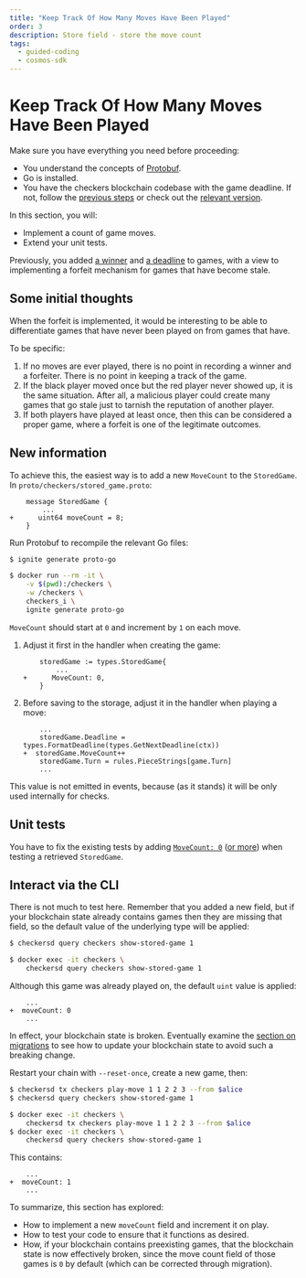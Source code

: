 ```yaml
---
title: "Keep Track Of How Many Moves Have Been Played"
order: 3
description: Store field - store the move count
tags: 
  - guided-coding
  - cosmos-sdk
---
```


# Keep Track Of How Many Moves Have Been Played

<HighlightBox type="prerequisite">

Make sure you have everything you need before proceeding:

* You understand the concepts of [Protobuf](/academy/2-cosmos-concepts/6-protobuf.md).
* Go is installed.
* You have the checkers blockchain codebase with the game deadline. If not, follow the [previous steps](/hands-on-exercise/2-ignite-cli-adv/2-game-deadline.md) or check out the [relevant version](https://github.com/cosmos/b9-checkers-academy-draft/tree/game-deadline).

</HighlightBox>

<HighlightBox type="learning">

In this section, you will:

* Implement a count of game moves.
* Extend your unit tests.

</HighlightBox>

Previously, you added [a winner](/hands-on-exercise/2-ignite-cli-adv/3-game-winner.md) and [a deadline](/hands-on-exercise/2-ignite-cli-adv/2-game-deadline.md) to games, with a view to implementing a forfeit mechanism for games that have become stale.

## Some initial thoughts

When the forfeit is implemented, it would be interesting to be able to differentiate games that have never been played on from games that have.

To be specific:

1. If no moves are ever played, there is no point in recording a winner and a forfeiter. There is no point in keeping a track of the game.
2. If the black player moved once but the red player never showed up, it is the same situation. After all, a malicious player could create many games that go stale just to tarnish the reputation of another player.
3. If both players have played at least once, then this can be considered a proper game, where a forfeit is one of the legitimate outcomes.

## New information

To achieve this, the easiest way is to add a new `MoveCount` to the `StoredGame`. In `proto/checkers/stored_game.proto`:

```diff-protobuf [https://github.com/cosmos/b9-checkers-academy-draft/blob/reject-game-handler/proto/checkers/stored_game.proto#L14]
    message StoredGame {
        ...
+      uint64 moveCount = 8;
    }
```

Run Protobuf to recompile the relevant Go files:

<CodeGroup>

<CodeGroupItem title="Local" active>

```sh
$ ignite generate proto-go
```

</CodeGroupItem>

<CodeGroupItem title="Docker">

```sh
$ docker run --rm -it \
    -v $(pwd):/checkers \
    -w /checkers \
    checkers_i \
    ignite generate proto-go
```

</CodeGroupItem>

</CodeGroup>

`MoveCount` should start at `0` and increment by `1` on each move.

1. Adjust it first in the handler when creating the game:

    ```diff-go [https://github.com/cosmos/b9-checkers-academy-draft/blob/reject-game-handler/x/checkers/keeper/msg_server_create_game.go#L30]
        storedGame := types.StoredGame{
            ...
    +      MoveCount: 0,
        }
    ```

2. Before saving to the storage, adjust it in the handler when playing a move:

    ```diff-go [https://github.com/cosmos/b9-checkers-academy-draft/blob/reject-game-handler/x/checkers/keeper/msg_server_play_move.go#L71]
        ...
        storedGame.Deadline = types.FormatDeadline(types.GetNextDeadline(ctx))
    +  storedGame.MoveCount++
        storedGame.Turn = rules.PieceStrings[game.Turn]
        ...
    ```

<HighlightBox type="note">

This value is not emitted in events, because (as it stands) it will be only used internally for checks.

</HighlightBox>

## Unit tests

You have to fix the existing tests by adding [`MoveCount: 0`](https://github.com/cosmos/b9-checkers-academy-draft/blob/reject-game-handler/x/checkers/keeper/msg_server_create_game_test.go#L57) ([or more](https://github.com/cosmos/b9-checkers-academy-draft/blob/reject-game-handler/x/checkers/keeper/msg_server_play_move_winner_test.go#L34)) when testing a retrieved `StoredGame`.

## Interact via the CLI

There is not much to test here. Remember that you added a new field, but if your blockchain state already contains games then they are missing that field, so the default value of the underlying type will be applied:

<CodeGroup>

<CodeGroupItem title="Local" active>

```sh
$ checkersd query checkers show-stored-game 1
```

</CodeGroupItem>

<CodeGroupItem title="Docker">

```sh
$ docker exec -it checkers \
    checkersd query checkers show-stored-game 1
```

</CodeGroupItem>

</CodeGroup>

Although this game was already played on, the default `uint` value is applied:

```diff-txt
    ...
+  moveCount: 0
    ...
```

In effect, your blockchain state is broken. Eventually examine the [section on migrations](/hands-on-exercise/4-run-in-prod/2-migration.md) to see how to update your blockchain state to avoid such a breaking change.

Restart your chain with `--reset-once`, create a new game, then:

<CodeGroup>

<CodeGroupItem title="Local" active>

```sh
$ checkersd tx checkers play-move 1 1 2 2 3 --from $alice
$ checkersd query checkers show-stored-game 1
```

</CodeGroupItem>

<CodeGroupItem title="Docker">

```sh
$ docker exec -it checkers \
    checkersd tx checkers play-move 1 1 2 2 3 --from $alice
$ docker exec -it checkers \
    checkersd query checkers show-stored-game 1
```

</CodeGroupItem>

</CodeGroup>

This contains:

```diff-txt
    ...
+  moveCount: 1
    ...
```

<HighlightBox type="synopsis">

To summarize, this section has explored:

* How to implement a new `moveCount` field and increment it on play.
* How to test your code to ensure that it functions as desired.
* How, if your blockchain contains preexisting games, that the blockchain state is now effectively broken, since the move count field of those games is `0` by default (which can be corrected through migration).

</HighlightBox>
